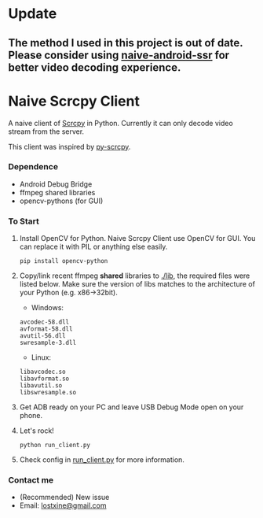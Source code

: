 # Update
## <b> The method I used in this project is out of date. Please consider using [naive-android-ssr](https://github.com/LostXine/naive-android-ssr) for better video decoding experience.</b>

# Naive Scrcpy Client

A naive client of [Scrcpy](https://github.com/Genymobile/scrcpy) in Python. 
Currently it can only decode video stream from the server. 

This client was inspired by [py-scrcpy](https://github.com/Allong12/py-scrcpy).

### Dependence
* Android Debug Bridge
* ffmpeg shared libraries
* opencv-pythons (for GUI)

### To Start
1. Install OpenCV for Python. Naive Scrcpy Client use OpenCV for GUI. 
You can replace it with PIL or anything else easily.
   ```
   pip install opencv-python
   ```
2. Copy/link recent ffmpeg __shared__ libraries to [./lib](/lib), the required files were listed below. 
Make sure the version of libs matches to the architecture of your Python (e.g. x86->32bit). 
   * Windows:
   ```
   avcodec-58.dll
   avformat-58.dll
   avutil-56.dll
   swresample-3.dll
   ```
   * Linux:
   ```
   libavcodec.so
   libavformat.so
   libavutil.so
   libswresample.so
   ```
3. Get ADB ready on your PC and leave USB Debug Mode open on your phone.

4. Let's rock!
   ```
   python run_client.py
   ```
5. Check config in [run_client.py](run_client.py) for more information.

### Contact me
* (Recommended) New issue 
* Email: lostxine@gmail.com
